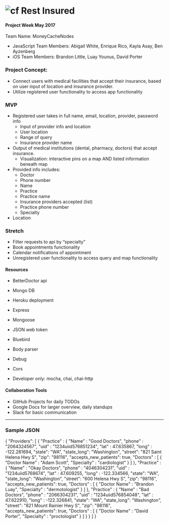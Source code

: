 ![cf](https://i.imgur.com/7v5ASc8.png) Rest Insured
======
#### Project Week May 2017
Team Name: MoneyCacheNodes
* JavaScript Team Members: Abigail White, Enrique Rico, Kayla Asay, Ben Ayzenberg
* iOS Team Members: Brandon Little, Luay Younus, David Porter

### Project Concept:
* Connect users with medical facilities that accept their insurance, based on user input of location and insurance provider.
* Utilize registered user functionality to access app functionality

### MVP
* Registered user takes in full name, email, location, provider, password info
  * Input of provider info and location
  * User location
  * Range of query
  * Insurance provider name
* Output of medical institutions (dental, pharmacy, doctors) that accept insurance.
  * Visualization: interactive pins on a map AND listed information beneath map
* Provided info includes:
  * Doctor
  * Phone number
  * Name
  * Practice
  * Practice name
  * Insurance providers accepted (list)
  * Practice phone number
  * Specialty
* Location

### Stretch
* Filter requests to api by “specialty”
* Book appointments functionality
* Calendar notifications of appointment
* Unregistered user functionality to access query and map functionality

#### Resources
  * BetterDoctor api
  * Mongo DB
  * Heroku deployment
  * Express
  * Mongoose
  * JSON web token
  * Bluebird
  * Body parser
  * Debug
  * Cors

* Developer only: mocha, chai, chai-http


#### Collaboration Tools
  * GitHub Projects for daily TODOs
  * Google Docs for larger overview, daily standups
  * Slack for basic communication
_____
### Sample JSON
{
  "Providers": [
    {
      "Practice" : {
        "Name" : "Good Doctors",
        "phone" : "2064324567",
        "uid" : "1234uiid576851234",
        "lat" : 47.635867,
        "long" : -122.281694,
        "state": "WA",
        "state_long": "Washington",
        "street": "821 Saint Helena Hwy S",
        "zip": "98116",
        "accepts_new_patients": true,
        "Doctors" : [
          {
            "Doctor Name" : "Adam Scott",
            "Specialty" : "cardiologist"
          }
        ]
      },
      "Practice" : {
        "Name" : "Okay Doctors",
        "phone" : "4046304231",
        "uid" : "1234uiid5768674",
        "lat" : 47.609255,
        "long" : -122.334566,
        "state": "WA",
        "state_long": "Washington",
        "street": "600 Helena Hwy S",
        "zip": "98116",
        "accepts_new_patients": true,
        "Doctors" : [
          {
            "Doctor Name" : "Brandon Luay",
            "Specialty" : "dermotologist"
          }
        ]
      },
      "Practice" : {
        "Name" : "Bad Doctors",
        "phone" : "2066304231",
        "uid" : "1234uiid576854048",
        "lat" : 47.622910,
        "long" : -122.326841,
        "state": "WA",
        "state_long": "Washington",
        "street": "821 Mount Rainier Hwy S",
        "zip": "98116",
        "accepts_new_patients": true,
        "Doctors" : [
          {
            "Doctor Name" : "David Porter",
            "Specialty" : "proctologist"
          }
        ]
      }
    }
  ]
}
